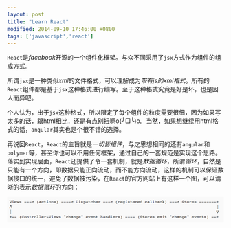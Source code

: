 ```yaml
---
layout: post
title: "Learn React"
modified: 2014-09-10 17:46:00 +0800
tags: ['javascript','react']
---
```


`React`是*facebook*开源的一个组件化框架。与众不同采用了`jsx`方式作为组件的组成方式。

所谓`jsx`是一种类似*xml*的文件格式，可以理解成为*带有js的xml格式*。所有的`React`组件都是基于`jsx`这种格式进行编写。至于这种格式究竟是好是坏，也是因人而异吧。

个人认为，出于`jsx`这种格式，所以限定了每个组件的粒度需要很细，因为如果写太多的话，跟html相比，还是有点别扭啊o(╯□╰)o。当然，如果想继续用html格式的话，`angular`其实也是个很不错的选择。

再说回`React`，`React`的主旨就是*一切皆组件*，与之思想相同的还有`angular`和`polymer`等，甚至你也可以不用任何框架，通过自己的一套规范是实现这个思路。落实到实现层面，`React`还提供了令一套机制，就是*数据循环*，所谓*循环*，自然是只能有一个方向，即数据只能正向流动，而不能方向流动，这样的机制可以保证数据接口的统一，避免了数据被污染，在`React`的官方网站上有这样一个图，可以清晰的表示*数据循环*的方向：
	
![image](./../_postsimage/data-flow.png)



	
